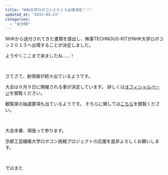 ```yaml
---
title: "NHK大学ロボコン２０１３出場決定！！"
updated_at: "2013-04-23"
categories: 
  - "未分類"
---
```


NHKから送付されてきた書類を提出し、無事TECHNOUS-KITがNHK大学ロボコン２０１３へ出場することが決定しました。

ようやくここまで来ましたね……！

 

さてさて、新情報が続々出ているようです。

大会は６月９日に開催される事が決定しています。 詳しくは[オフィシャルページ](http://www.official-robocon.com/jp/daigaku/daigaku2013/index.html)を御覧ください。

観覧席の抽選要項も出ているようです。 そちらに関しては[こちら](http://www.official-robocon.com/jp/daigaku/daigaku2013/apply.html)を御覧ください。

 

大会本番、頑張って参ります。

京都工芸繊維大学ロボコン挑戦プロジェクトの応援を是非よろしくお願いします。

 

ではまた
